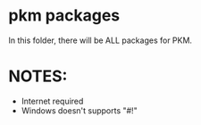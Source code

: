 # pkm packages
In this folder, there will be ALL packages for PKM.
# NOTES:
- Internet required
- Windows doesn't supports "#!<path>"

